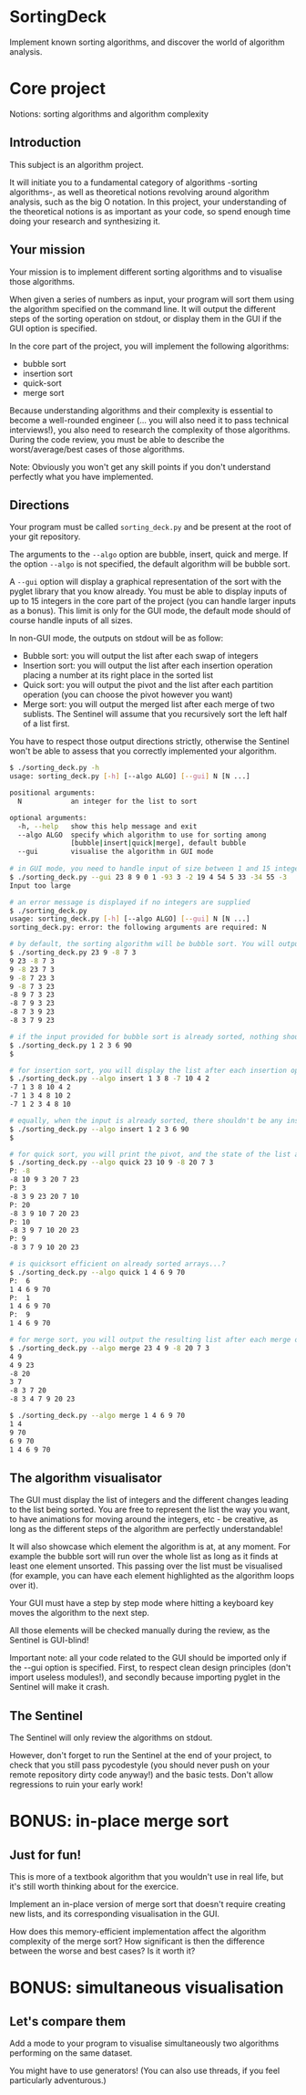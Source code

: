 # SortingDeck
Implement known sorting algorithms, and discover the world of algorithm analysis.

# Core project
Notions: sorting algorithms and algorithm complexity
## Introduction
This subject is an algorithm project.

It will initiate you to a fundamental category of algorithms -sorting algorithms-, as well as theoretical notions revolving around algorithm analysis, such as the big O notation. In this project, your understanding of the theoretical notions is as important as your code, so spend enough time doing your research and synthesizing it.

## Your mission
Your mission is to implement different sorting algorithms and to visualise those algorithms. 

When given a series of numbers as input, your program will sort them using the algorithm specified on the command line. It will output the different steps of the sorting operation on stdout, or display them in the GUI if the GUI option is specified.

In the core part of the project, you will implement the following algorithms:

- bubble sort
- insertion sort
- quick-sort
- merge sort

Because understanding algorithms and their complexity is essential to become a well-rounded engineer (... you will also need it to pass technical interviews!), you also need to research the complexity of those algorithms. During the code review, you must be able to describe the worst/average/best cases of those algorithms.

Note: Obviously you won't get any skill points if you don't understand perfectly what you have implemented.

## Directions
Your program must be called `sorting_deck.py` and be present at the root of your git repository.

The arguments to the `--algo` option are bubble, insert, quick and merge. If the option `--algo` is not specified, the default algorithm will be bubble sort.

A `--gui` option will display a graphical representation of the sort with the pyglet library that you know already. You must be able to display inputs of up to 15 integers in the core part of the project (you can handle larger inputs as a bonus). This limit is only for the GUI mode, the default mode should of course handle inputs of all sizes.

In non-GUI mode, the outputs on stdout will be as follow:

- Bubble sort: you will output the list after each swap of integers
- Insertion sort: you will output the list after each insertion operation placing a number at its right place in the sorted list
- Quick sort: you will output the pivot and the list after each partition operation (you can choose the pivot however you want)
- Merge sort: you will output the merged list after each merge of two sublists. The Sentinel will assume that you recursively sort the left half of a list first.

You have to respect those output directions strictly, otherwise the Sentinel won't be able to assess that you correctly implemented your algorithm.

```sh
$ ./sorting_deck.py -h
usage: sorting_deck.py [-h] [--algo ALGO] [--gui] N [N ...]

positional arguments:
  N            an integer for the list to sort

optional arguments:
  -h, --help   show this help message and exit
  --algo ALGO  specify which algorithm to use for sorting among
               [bubble|insert|quick|merge], default bubble
  --gui        visualise the algorithm in GUI mode
  
# in GUI mode, you need to handle input of size between 1 and 15 integers
$ ./sorting_deck.py --gui 23 8 9 0 1 -93 3 -2 19 4 54 5 33 -34 55 -3
Input too large

# an error message is displayed if no integers are supplied
$ ./sorting_deck.py
usage: sorting_deck.py [-h] [--algo ALGO] [--gui] N [N ...]
sorting_deck.py: error: the following arguments are required: N

# by default, the sorting algorithm will be bubble sort. You will output the list after each swap of integers
$ ./sorting_deck.py 23 9 -8 7 3
9 23 -8 7 3
9 -8 23 7 3
9 -8 7 23 3
9 -8 7 3 23
-8 9 7 3 23
-8 7 9 3 23
-8 7 3 9 23
-8 3 7 9 23

# if the input provided for bubble sort is already sorted, nothing should be printed (you didn't do any swapping, right?)
$ ./sorting_deck.py 1 2 3 6 90
$

# for insertion sort, you will display the list after each insertion operation placing an integer at its right place in the sorted list
$ ./sorting_deck.py --algo insert 1 3 8 -7 10 4 2
-7 1 3 8 10 4 2
-7 1 3 4 8 10 2
-7 1 2 3 4 8 10

# equally, when the input is already sorted, there shouldn't be any insertion operation
$ ./sorting_deck.py --algo insert 1 2 3 6 90
$

# for quick sort, you will print the pivot, and the state of the list after each partition operation
$ ./sorting_deck.py --algo quick 23 10 9 -8 20 7 3
P: -8
-8 10 9 3 20 7 23
P: 3
-8 3 9 23 20 7 10
P: 20
-8 3 9 10 7 20 23
P: 10
-8 3 9 7 10 20 23
P: 9
-8 3 7 9 10 20 23

# is quicksort efficient on already sorted arrays...?
$ ./sorting_deck.py --algo quick 1 4 6 9 70
P:  6
1 4 6 9 70
P:  1
1 4 6 9 70
P:  9
1 4 6 9 70

# for merge sort, you will output the resulting list after each merge of two sublists, assuming that you recursively sort the left half of a list first.
$ ./sorting_deck.py --algo merge 23 4 9 -8 20 7 3
4 9
4 9 23
-8 20
3 7
-8 3 7 20
-8 3 4 7 9 20 23

$ ./sorting_deck.py --algo merge 1 4 6 9 70
1 4
9 70
6 9 70
1 4 6 9 70

```

## The algorithm visualisator
The GUI must display the list of integers and the different changes leading to the list being sorted. You are free to represent the list the way you want, to have animations for moving around the integers, etc - be creative, as long as the different steps of the algorithm are perfectly understandable!

It will also showcase which element the algorithm is at, at any moment. For example the bubble sort will run over the whole list as long as it finds at least one element unsorted. This passing over the list must be visualised (for example, you can have each element highlighted as the algorithm loops over it).

Your GUI must have a step by step mode where hitting a keyboard key moves the algorithm to the next step.

All those elements will be checked manually during the review, as the Sentinel is GUI-blind!

Important note: all your code related to the GUI should be imported only if the --gui option is specified. First, to respect clean design principles (don't import useless modules!), and secondly because importing pyglet in the Sentinel will make it crash.

## The Sentinel
The Sentinel will only review the algorithms on stdout.

However, don't forget to run the Sentinel at the end of your project, to check that you still pass pycodestyle (you should never push on your remote repository dirty code anyway!) and the basic tests. Don't allow regressions to ruin your early work!

# BONUS: in-place merge sort
## Just for fun!
This is more of a textbook algorithm that you wouldn't use in real life, but it's still worth thinking about for the exercice.

Implement an in-place version of merge sort that doesn't require creating new lists, and its corresponding visualisation in the GUI.

How does this memory-efficient implementation affect the algorithm complexity of the merge sort? How significant is then the difference between the worse and best cases? Is it worth it?

# BONUS: simultaneous visualisation
## Let's compare them
Add a mode to your program to visualise simultaneously two algorithms performing on the same dataset.

You might have to use generators! (You can also use threads, if you feel particularly adventurous.)

